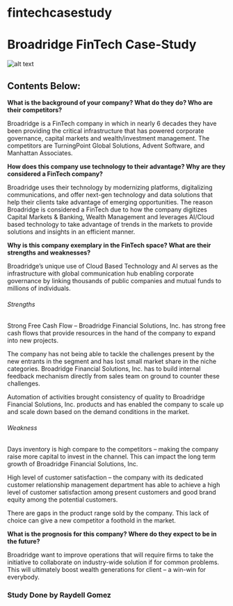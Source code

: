 # fintechcasestudy

# Broadridge FinTech Case-Study

![alt text](https://www.google.com/url?sa=i&url=https%3A%2F%2Fwww.liblogo.com%2Flib%2Fbroadridge-logo.html&psig=AOvVaw2MEbdzV0gHv5eAu7t4jxAP&ust=1695102037254000&source=images&cd=vfe&ved=0CA8QjRxqFwoTCKjnpqq5s4EDFQAAAAAdAAAAABAD)

## Contents Below:

**What is the background of your company? What do they do? Who are their competitors?** 
 
Broadridge is a FinTech company in which in nearly 6 decades they have been providing the critical infrastructure that has powered corporate governance, capital markets and wealth/investment management.  The competitors are TurningPoint Global Solutions, Advent Software, and Manhattan Associates. 
 

**How does this company use technology to their advantage? Why are they considered a FinTech company?**
 
Broadridge uses their technology by modernizing platforms, digitalizing communications, and offer next-gen technology and data solutions that help their clients take advantage of emerging opportunities.  The reason Broadridge is considered a FinTech due to how the company digitizes Capital Markets & Banking, Wealth Management and leverages AI/Cloud based technology to take advantage of trends in the markets to provide solutions and insights in an efficient manner. 
 

**Why is this company exemplary in the FinTech space? What are their strengths and weaknesses?**
 
Broadridge’s unique use of Cloud Based Technology and AI serves as the infrastructure with global communication hub enabling corporate governance by linking thousands of public companies and mutual funds to millions of individuals. 
 

###### Strengths 


Strong Free Cash Flow – Broadridge Financial Solutions, Inc. has strong free cash flows that provide resources in the hand of the company to expand into new projects. 

 

The company has not being able to tackle the challenges present by the new entrants in the segment and has lost small market share in the niche categories. Broadridge Financial Solutions, Inc. has to build internal feedback mechanism directly from sales team on ground to counter these challenges. 

 

Automation of activities brought consistency of quality to Broadridge Financial Solutions, Inc. products and has enabled the company to scale up and scale down based on the demand conditions in the market. 

###### Weakness 

Days inventory is high compare to the competitors – making the company raise more capital to invest in the channel. This can impact the long term growth of Broadridge Financial Solutions, Inc. 

 
 

High level of customer satisfaction – the company with its dedicated customer relationship management department has able to achieve a high level of customer satisfaction among present customers and good brand equity among the potential customers. 

 

There are gaps in the product range sold by the company. This lack of choice can give a new competitor a foothold in the market.  
 
 

**What is the prognosis for this company? Where do they expect to be in the future?**
 
Broadridge want to improve operations that will require firms to take the initiative to collaborate on industry-wide solution if for common problems.  This will ultimately boost  wealth generations for client – a win-win for everybody. 

### Study Done by Raydell Gomez